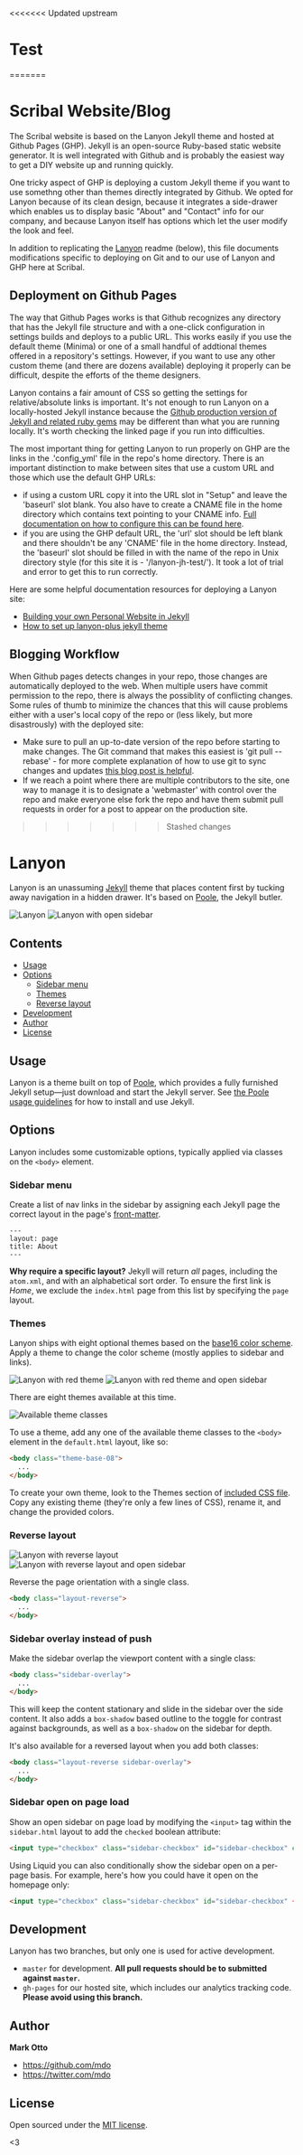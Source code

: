 <<<<<<< Updated upstream
# Test
=======
# Scribal Website/Blog

The Scribal website is based on the Lanyon Jekyll theme and hosted at Github Pages (GHP). Jekyll is an open-source Ruby-based static website generator. It is well integrated with Github and is probably the easiest way to get a DIY website up and running quickly.

One tricky aspect of GHP is deploying a custom Jekyll theme if you want to use somethng other than themes directly integrated by Github. We opted for Lanyon because of its clean design, because it integrates a side-drawer which enables us to display basic "About" and "Contact" info for our company, and because Lanyon itself has options which let the user modify the look and feel.

In addition to replicating the [Lanyon](Lanyon) readme (below), this file documents  modifications specific to deploying on Git and to our use of Lanyon and GHP here at Scribal.

## Deployment on Github Pages

The way that Github Pages works is that Github recognizes any directory that has the Jekyll file structure and with a one-click configuration in settings builds and deploys to a public URL. This works easily if you use the default theme (Minima) or one of a small handful of addtional themes offered in a repository's settings. However, if you want to use any other custom theme (and there are dozens available) deploying it properly can be difficult, despite the efforts of the theme designers. 

Lanyon contains a fair amount of CSS so getting the settings for relative/absolute links is important. It's not enough to run Lanyon on a locally-hosted Jekyll instance because the [Github production version of Jekyll and related ruby gems](https://pages.github.com/versions/) may be different than what you are running locally. It's worth checking the linked page if you run into difficulties.

The most important thing for getting Lanyon to run properly on GHP are the links in the .'config_yml' file in the repo's home directory. There is an important distinction to make between sites that use a custom URL and those which use the default GHP URLs:
- if using a custom URL copy it into the URL slot in "Setup" and leave the 'baseurl' slot blank. You also have to create a CNAME file in the home directory which contains text pointing to your CNAME info. [Full documentation on how to configure this can be found here](https://docs.github.com/en/free-pro-team@latest/github/working-with-github-pages/managing-a-custom-domain-for-your-github-pages-site).
- if you are using the GHP default URL, the 'url' slot should be left blank and there shouldn't be any 'CNAME' file in the home directory. Instead, the 'baseurl' slot should be filled in with the name of the repo in Unix directory style (for this site it is - '/lanyon-jh-test/'). It took a lot of trial and error to get this to run correctly.

Here are some helpful documentation resources for deploying a Lanyon site:
- [Building your own Personal Website in Jekyll](https://chrisschuld.com/2019/02/building-your-own-website-in-jekyll/)
- [How to set up lanyon-plus jekyll theme](https://davidbarber.github.io/readme/)


## Blogging Workflow

When Github pages detects changes in your repo, those changes are automatically deployed to the web. When multiple users have commit permission to the repo, there is always the possiblity of conflicting changes. Some rules of thumb to minimize the chances that this will cause problems either with a user's local copy of the repo or (less likely, but more disastrously) with the deployed site:
- Make sure to pull an up-to-date version of the repo before starting to make changes. The Git command that makes this easiest is 'git pull -- rebase' - for more complete explanation of how to use git to sync changes and updates [this blog post is helpful](https://supercollider.github.io/development/git-cheat-sheet).
- If we reach a point where there are multiple contributors to the site, one way to manage it is to designate a 'webmaster' with control over the repo and make everyone else fork the repo and have them submit pull requests in order for a post to appear on the production site.
>>>>>>> Stashed changes

# Lanyon

Lanyon is an unassuming [Jekyll](http://jekyllrb.com) theme that places content first by tucking away navigation in a hidden drawer. It's based on [Poole](http://getpoole.com), the Jekyll butler.

![Lanyon](https://f.cloud.github.com/assets/98681/1825266/be03f014-71b0-11e3-9539-876e61530e24.png)
![Lanyon with open sidebar](https://f.cloud.github.com/assets/98681/1825267/be04a914-71b0-11e3-966f-8afe9894c729.png)


## Contents

- [Usage](#usage)
- [Options](#options)
  - [Sidebar menu](#sidebar-menu)
  - [Themes](#themes)
  - [Reverse layout](#reverse-layout)
- [Development](#development)
- [Author](#author)
- [License](#license)


## Usage

Lanyon is a theme built on top of [Poole](https://github.com/poole/poole), which provides a fully furnished Jekyll setup—just download and start the Jekyll server. See [the Poole usage guidelines](https://github.com/poole/poole#usage) for how to install and use Jekyll.


## Options

Lanyon includes some customizable options, typically applied via classes on the `<body>` element.


### Sidebar menu

Create a list of nav links in the sidebar by assigning each Jekyll page the correct layout in the page's [front-matter](http://jekyllrb.com/docs/frontmatter/).

```
---
layout: page
title: About
---
```

**Why require a specific layout?** Jekyll will return *all* pages, including the `atom.xml`, and with an alphabetical sort order. To ensure the first link is *Home*, we exclude the `index.html` page from this list by specifying the `page` layout.


### Themes

Lanyon ships with eight optional themes based on the [base16 color scheme](https://github.com/chriskempson/base16). Apply a theme to change the color scheme (mostly applies to sidebar and links).

![Lanyon with red theme](https://f.cloud.github.com/assets/98681/1825270/be065110-71b0-11e3-9ed8-9b8de753a4af.png)
![Lanyon with red theme and open sidebar](https://f.cloud.github.com/assets/98681/1825269/be05ec20-71b0-11e3-91ea-a9138ef07186.png)

There are eight themes available at this time.

![Available theme classes](https://f.cloud.github.com/assets/98681/1817044/e5b0ec06-6f68-11e3-83d7-acd1942797a1.png)

To use a theme, add any one of the available theme classes to the `<body>` element in the `default.html` layout, like so:

```html
<body class="theme-base-08">
  ...
</body>
```

To create your own theme, look to the Themes section of [included CSS file](https://github.com/poole/lanyon/blob/master/public/css/lanyon.css). Copy any existing theme (they're only a few lines of CSS), rename it, and change the provided colors.


### Reverse layout

![Lanyon with reverse layout](https://f.cloud.github.com/assets/98681/1825265/be03f2e4-71b0-11e3-89f1-360705524495.png)
![Lanyon with reverse layout and open sidebar](https://f.cloud.github.com/assets/98681/1825268/be056174-71b0-11e3-88c8-5055bca4307f.png)

Reverse the page orientation with a single class.

```html
<body class="layout-reverse">
  ...
</body>
```


### Sidebar overlay instead of push

Make the sidebar overlap the viewport content with a single class:

```html
<body class="sidebar-overlay">
  ...
</body>
```

This will keep the content stationary and slide in the sidebar over the side content. It also adds a `box-shadow` based outline to the toggle for contrast against backgrounds, as well as a `box-shadow` on the sidebar for depth.

It's also available for a reversed layout when you add both classes:

```html
<body class="layout-reverse sidebar-overlay">
  ...
</body>
```

### Sidebar open on page load

Show an open sidebar on page load by modifying the `<input>` tag within the `sidebar.html` layout to add the `checked` boolean attribute:

```html
<input type="checkbox" class="sidebar-checkbox" id="sidebar-checkbox" checked>
```

Using Liquid you can also conditionally show the sidebar open on a per-page basis. For example, here's how you could have it open on the homepage only:

```html
<input type="checkbox" class="sidebar-checkbox" id="sidebar-checkbox" {% if page.title =="Home" %}checked{% endif %}>
```

## Development

Lanyon has two branches, but only one is used for active development.

- `master` for development.  **All pull requests should be to submitted against `master`.**
- `gh-pages` for our hosted site, which includes our analytics tracking code. **Please avoid using this branch.**


## Author

**Mark Otto**
- <https://github.com/mdo>
- <https://twitter.com/mdo>


## License

Open sourced under the [MIT license](LICENSE.md).

<3
